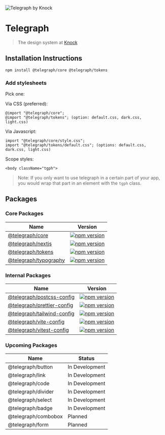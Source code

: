 ![Telegraph by Knock](https://github.com/knocklabs/telegraph/assets/29106675/9b5022e3-b02c-4582-ba57-3d6171e45e44)

# Telegraph
> The design system at [Knock](https://knock.app)

## Installation Instructions

```
npm install @telegraph/core @telegraph/tokens
```

### Add stylesheets
Pick one:

Via CSS (preferred):
```
@import "@telegraph/core";
@import "@telegraph/tokens"; (option: default.css, dark.css, light.css)
```

Via Javascript:
```
import "@telegraph/core/style.css";
import "@telegraph/tokens/default.css"; (options: default.css, dark.css, light.css)
```

Scope styles:
```
<body className="tgph">
```

> Note: If you only want to use telegraph in a certain part of your app, you would wrap that part in an element with the `tgph` class.

## Packages

### Core Packages

| Name | Version |
| ---- | ------- |
| [@telegraph/core](https://github.com/knocklabs/telegraph/tree/main/packages/core) | [![npm version](https://img.shields.io/npm/v/@telegraph/core.svg)](https://www.npmjs.com/package/@telegraph/core) |
| [@telegraph/nextjs](https://github.com/knocklabs/telegraph/tree/main/packages/nextjs) | [![npm version](https://img.shields.io/npm/v/@telegraph/nextjs.svg)](https://www.npmjs.com/package/@telegraph/nextjs) |
| [@telegraph/tokens](https://github.com/knocklabs/telegraph/tree/main/packages/tokens) | [![npm version](https://img.shields.io/npm/v/@telegraph/tokens.svg)](https://www.npmjs.com/package/@telegraph/tokens) |
| [@telegraph/typography](https://github.com/knocklabs/telegraph/tree/main/packages/typography) | [![npm version](https://img.shields.io/npm/v/@telegraph/typography.svg)](https://www.npmjs.com/package/@telegraph/typography) |

### Internal Packages

| Name | Version |
| ---- | ------- |
| [@telegraph/postcss-config](https://github.com/knocklabs/telegraph/tree/main/packages/postcss-config) | [![npm version](https://img.shields.io/npm/v/@telegraph/postcss-config.svg)](https://www.npmjs.com/package/@telegraph/postcss-config) |
| [@telegraph/prettier-config](https://github.com/knocklabs/telegraph/tree/main/packages/prettier-config) | [![npm version](https://img.shields.io/npm/v/@telegraph/prettier-config.svg)](https://www.npmjs.com/package/@telegraph/prettier-config) |
| [@telegraph/tailwind-config](https://github.com/knocklabs/telegraph/tree/main/packages/tailwind-config) | [![npm version](https://img.shields.io/npm/v/@telegraph/tailwind-config.svg)](https://www.npmjs.com/package/@telegraph/tailwind-config) |
| [@telegraph/vite-config](https://github.com/knocklabs/telegraph/tree/main/packages/vite-config) | [![npm version](https://img.shields.io/npm/v/@telegraph/vite-config.svg)](https://www.npmjs.com/package/@telegraph/vite-config) |
| [@telegraph/vitest-config](https://github.com/knocklabs/telegraph/tree/main/packages/vitest-config) | [![npm version](https://img.shields.io/npm/v/@telegraph/vitest-config.svg)](https://www.npmjs.com/package/@telegraph/vitest-config) |


### Upcoming Packages

| Name | Status |
| ---- | ------- |
| @telegraph/button | In Development |
| @telegraph/link | In Development |
| @telegraph/code | In Development |
| @telegraph/divider | In Development |
| @telegraph/select | In Development |
| @telegraph/badge | In Development |
| @telegraph/combobox | Planned |
| @telegraph/form | Planned |
